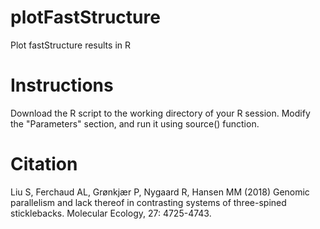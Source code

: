 # plotFastStructure
Plot fastStructure results in R

# Instructions
Download the R script to the working directory of your R session. Modify the "Parameters" section, and run it using source() function.

# Citation
Liu S, Ferchaud AL, Grønkjær P, Nygaard R, Hansen MM (2018) Genomic parallelism and lack thereof in contrasting systems of three-spined sticklebacks. Molecular Ecology, 27: 4725-4743.
